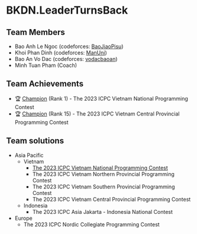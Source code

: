 # BKDN.LeaderTurnsBack

## Team Members
- Bao Anh Le Ngoc (codeforces: [BaoJiaoPisu](https://codeforces.com/profile/BaoJiaoPisu))
- Khoi Phan Dinh (codeforces: [ManUni](https://codeforces.com/profile/KhiNaoTotNghiep))
- Bao An Vo Dac (codeforces: [vodacbaoan](https://codeforces.com/profile/vodacbaoan))
- Minh Tuan Pham (Coach)

## Team Achievements
- 🏆 [Champion](/certificate/2024-ICPC%20Vietnam%20National%20PC-MEDAL.pdf) (Rank 1) - The 2023 ICPC Vietnam National Programming Contest
- 🏆 [Champion](/certificate/2024-ICPC%20Vietnam%20Central-MEDAL.pdf) (Rank 15) - The 2023 ICPC Vietnam Central Provincial Programming Contest

## Team solutions
- Asia Pacific
  - Vietnam
    - [The 2023 ICPC Vietnam National Programming Contest](solution/Asia%20Pacific/Vietnam/The%202023%20ICPC%20Vietnam%20National%20Programming%20Contest)
    - The 2023 ICPC Vietnam Northern Provincial Programming Contest
    - The 2023 ICPC Vietnam Southern Provincial Programming Contest
    - The 2023 ICPC Vietnam Central Provincial Programming Contest
  - Indonesia
    - The 2023 ICPC Asia Jakarta - Indonesia National Contest
- Europe
  - The 2023 ICPC Nordic Collegiate Programming Contest

